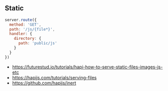 ## Static

```javascript
server.route({  
  method: 'GET',
  path: '/js/{file*}',
  handler: {
    directory: { 
      path: 'public/js'
    }
  }
})
```

- https://futurestud.io/tutorials/hapi-how-to-serve-static-files-images-js-etc
- https://hapijs.com/tutorials/serving-files
- https://github.com/hapijs/inert